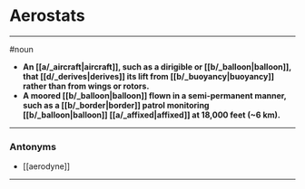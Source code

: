 # Aerostats
---
#noun
- **An [[a/_aircraft|aircraft]], such as a dirigible or [[b/_balloon|balloon]], that [[d/_derives|derives]] its lift from [[b/_buoyancy|buoyancy]] rather than from wings or rotors.**
- **A moored [[b/_balloon|balloon]] flown in a semi-permanent manner, such as a [[b/_border|border]] patrol monitoring [[b/_balloon|balloon]] [[a/_affixed|affixed]] at 18,000 feet (~6 km).**
---
### Antonyms
- [[aerodyne]]
---
